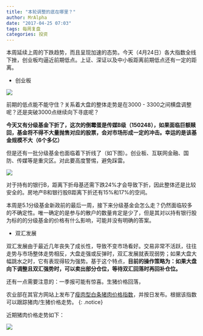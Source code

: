 ```yaml
---
title: "本轮调整的底在哪里？"
author: MrAlpha
date: "2017-04-25 07:03"
tags: 每周复盘
categories: 投资
---
```


本周延续上周的下跌趋势，而且呈现加速的态势。今天（4月24日）各大指数全线下挫，创业板均逼近前期低点。上证、深证以及中小板距离前期低点还有一定的距离。

- 创业板

![](http://7xonmk.com1.z0.glb.clouddn.com/2017-04-25_7-07-54.png)

前期的低点能不能守住？关系着大盘的整体走势是在3000 - 3300之间横盘调整呢？还是突破3000点继续向下寻底呢？

**今天又有分级基金下折了，这次的倒霉蛋是传媒B级（150248），如果面临巨额赎回，基金将不得不大量抛售对应的股票，会对市场形成一定的冲击。幸运的是该基金规模不大（6个多亿）**

但是还有一批分级基金也面临着下折线了（如下图）。创业板、互联网金融、国防、传媒等是重灾区。对此要高度警惕，避免踩雷。

![](http://7xonmk.com1.z0.glb.clouddn.com/2017-04-25_7-18-23.png)

对于持有的银行B，距离下折母基还需下跌24%才会导致下折，因此整体还是比较安全的。房地产B和银行股B距离下折还有15%和17%的空间。

本周是5.1分级基金新政前的最后一周，接下来分级基金会怎么走？仍然面临较多的不确定性。唯一确定的是参与的散户的数量肯定是少了，但是其对以持有银行股为标的的分级基金的价格有什么影响，可能并没有明确的答案。

- 双汇发展

双汇发展由于最近几年丧失了成长性，导致不变市场看好。交易非常不活跃，往往走势与市场整体走势相反，大盘走强或反弹时，双汇发展就表现弱势；如果大盘大幅跳水之时，它有表现得较为强势。基于这个特点，**目前的操作策略为：如果大盘向下调整且双汇强势时，可以卖出部分仓位，等待双汇回落时再回补仓位。**

还有一点需要注意的：一季报可能有惊喜。生猪价格回落，

农业部在其官方网站上发布了[瘦肉型白条猪肉价格指数](http://pfsc.agri.cn/pfsc/pigIndexF/html/pigPriceIndex.html)，并按日发布。根据该指数可以跟踪猪肉/生猪价格走势。
{: .notice}

近期猪肉价格走势如下：

![](http://7xonmk.com1.z0.glb.clouddn.com/2017-04-25_16-13-43.png)
